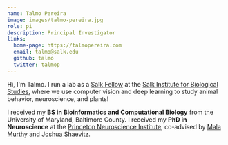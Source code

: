 ```yaml
---
name: Talmo Pereira
image: images/talmo-pereira.jpg
role: pi
description: Principal Investigator
links:
  home-page: https://talmopereira.com
  email: talmo@salk.edu
  github: talmo
  twitter: talmop
---
```


Hi, I'm Talmo. I run a lab as a [Salk Fellow](https://www.salk.edu/news-release/salk-fellows-program-welcomes-talmo-pereira/) at the [Salk Institute for Biological Studies](https://salk.edu), where we use computer vision and deep learning to study animal behavior, neuroscience, and plants!

I received my **BS in Bioinformatics and Computational Biology** from the University of Maryland, Baltimore County. I received my **PhD in Neuroscience** at the [Princeton Neuroscience Institute](https://pni.princeton.edu), co-advised by [Mala Murthy](https://murthylab.princeton.edu) and [Joshua Shaevitz](https://shaevitzlab.princeton.edu).